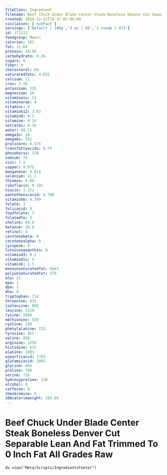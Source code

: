 ```yaml
---
fileClass: Ingredient
filename: Beef Chuck Under Blade Center Steak Boneless Denver Cut Separable Lean And Fat Trimmed To 0 Inch Fat All Grades Raw
created: 2024-12-21T19:27:02-06:00
cssclasses: ['nutFact']
servings: ['Default | 100g','3 oz | 85','1 steak | 473']
id: 171213
foodgroup: Meats
calories: 182
fat: 11.64
protein: 18.99
carbohydrate: 0.36
sugars: 0
fiber: 0
cholesterol: 69
saturatedfats: 4.831
calcium: 11
iron: 2.38
potassium: 315
magnesium: 20
vitaminaiu: 13
vitaminarae: 4
vitaminc: 0
vitaminb12: 3.03
vitamind: 0.1
vitamine: 0.14
netcarbs: 0.36
water: 68.11
omega3s: 24
omega6s: 551
pralscore: 8.576
transfattyacids: 0.73
phosphorus: 178
sodium: 76
zinc: 7.4
copper: 0.075
manganese: 0.014
selenium: 21.2
thiamin: 0.08
riboflavin: 0.191
niacin: 3.252
pantothenicacid: 0.786
vitaminb6: 0.399
folate: 3
folicacid: 0
foodfolate: 3
folatedfe: 3
choline: 69.8
betaine: 20.8
retinol: 4
carotenebeta: 0
carotenealpha: 0
lycopene: 0
luteinzeaxanthin: 0
vitamind3: 0.1
vitamindiu: 4
vitamink: 1.5
monounsaturatedfat: 5643
polyunsaturatedfat: 579
ala: 22
epa: 1
dpa: 1
dha: 0
tryptophan: 214
threonine: 835
isoleucine: 808
leucine: 1528
lysine: 1660
methionine: 539
cystine: 199
phenylalanine: 723
tyrosine: 655
valine: 858
arginine: 1250
histidine: 615
alanine: 1083
asparticacid: 1703
glutamicacid: 3003
glycine: 866
proline: 780
serine: 729
hydroxyproline: 130
alcohol: 0
caffeine: 0
theobromine: 0
200calorieweight: 109.89
---
```


# Beef Chuck Under Blade Center Steak Boneless Denver Cut Separable Lean And Fat Trimmed To 0 Inch Fat All Grades Raw

```dataviewjs
dv.view("Meta/Scripts/IngredientsFooter")
```